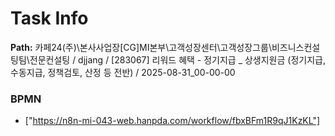 # Task Info

**Path:** 카페24(주)\본사사업장\[CG]MI본부\고객성장센터\고객성장그룹\비즈니스컨설팅팀\전문컨설팅 / djjang / [283067] 리워드 혜택 - 정기지급 _ 상생지원금 (정기지급, 수동지급, 정책검토, 산정 등 전반) / 2025-08-31_00-00-00

### BPMN
- ["https://n8n-mi-043-web.hanpda.com/workflow/fbxBFm1R9qJ1KzKL"]

